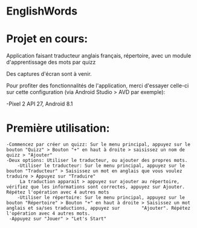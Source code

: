 # EnglishWords

# Projet en cours:
Application faisant traducteur anglais français, répertoire, avec un module d'apprentissage des mots par quizz

Des captures d'écran sont à venir.

Pour profiter des fonctionnalités de l'application, merci d'essayer celle-ci sur cette configuration (via Android Studio > AVD par exemple): 

  -Pixel 2 API 27, Android 8.1
  
  
  # Première  utilisation:
    -Commencez par créer un quizz: Sur le menu principal, appuyez sur le bouton "Quizz" > Bouton "+" en haut à droite > saisissez un nom de quizz > "Ajouter"
    -Deux options: Utiliser le traducteur, ou ajouter des propres mots.
        -Utiliser le traducteur: Sur le menu principal, appuyez sur le bouton "Traducteur" > Saisissez un mot en anglais que vous voulez traduire > Appuyez sur "Traduire"
         La traduction apparait > appuyez sur ajouter au répertoire, vérifiez que les informations sont correctes, appuyez sur Ajouter. Répétez l'opération avec 4 autres mots
        -Utiliser le répertoire: Sur le menu principal, appuyez sur le bouton "Répertoire" > Bouton "+" en haut à droite > Saisissez un mot anglais et sa/ses traductions, appuyez sur        "Ajouter". Répétez l'opération avec 4 autres mots.
     -Appuyez sur "Jouer" > "Let's Start"
         
